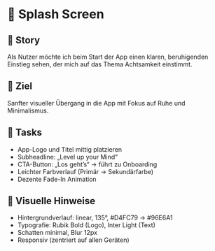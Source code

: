 # 🌅 Splash Screen

## 🎯 Story
Als Nutzer möchte ich beim Start der App einen klaren, beruhigenden Einstieg sehen, der mich auf das Thema Achtsamkeit einstimmt.

## 🧠 Ziel
Sanfter visueller Übergang in die App mit Fokus auf Ruhe und Minimalismus.

## 🧩 Tasks
- App-Logo und Titel mittig platzieren
- Subheadline: „Level up your Mind“
- CTA-Button: „Los geht’s“ → führt zu Onboarding
- Leichter Farbverlauf (Primär → Sekundärfarbe)
- Dezente Fade-In Animation

## 🎨 Visuelle Hinweise
- Hintergrundverlauf: linear, 135°, #D4FC79 → #96E6A1
- Typografie: Rubik Bold (Logo), Inter Light (Text)
- Schatten minimal, Blur 12px
- Responsiv (zentriert auf allen Geräten)
